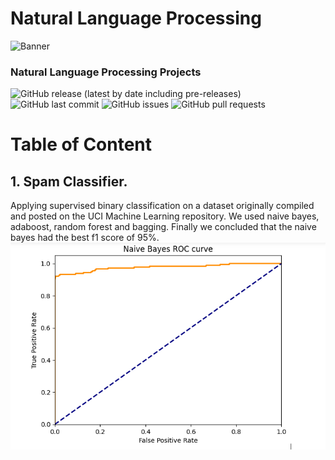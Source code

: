 # Natural Language Processing

<!-- Add banner here -->
![Banner](https://mytechdecisions.com/wp-content/uploads/2021/02/AdobeStock_382844018-1000x500.jpeg)


<!-- Add buttons here -->
###  Natural Language Processing Projects

![GitHub release (latest by date including pre-releases)](https://img.shields.io/github/v/release/navendu-pottekkat/awesome-readme?include_prereleases)
![GitHub last commit](https://img.shields.io/github/last-commit/navendu-pottekkat/awesome-readme)
![GitHub issues](https://img.shields.io/github/issues-raw/navendu-pottekkat/awesome-readme)
![GitHub pull requests](https://img.shields.io/github/issues-pr/navendu-pottekkat/awesome-readme)

# Table of Content
## 1. Spam Classifier.
Applying supervised binary classification on  a dataset originally compiled and posted on the UCI Machine Learning repository.
We used naive bayes, adaboost, random forest and bagging. Finally we concluded that the naive bayes had the best f1 score of 95%.
![alt text](https://github.com/khadija267/Natural-Language-Processing/blob/main/images/1.png?raw=true)



